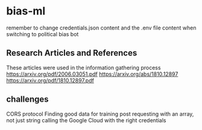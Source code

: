 # bias-ml #
remember to change credentials.json content and the .env file content when 
switching to political bias bot

## Research Articles and References ##
These articles were used in the information gathering process
https://arxiv.org/pdf/2006.03051.pdf
https://arxiv.org/abs/1810.12897
https://arxiv.org/pdf/1810.12897.pdf

## challenges ##
CORS protocol
Finding good data for training
post requesting with an array, not just string
calling the Google Cloud with the right credentials
